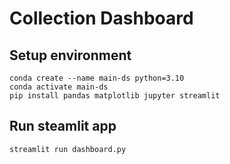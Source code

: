 # Collection Dashboard

## Setup environment
```
conda create --name main-ds python=3.10
conda activate main-ds
pip install pandas matplotlib jupyter streamlit
```

## Run steamlit app
```
streamlit run dashboard.py
```

